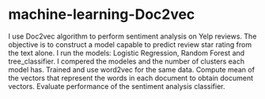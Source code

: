 # machine-learning-Doc2vec

I  use Doc2vec algorithm to perform sentiment analysis on Yelp reviews.
The objective is to construct a model capable to predict review star rating from the text alone. 
I run the models:  Logistic Regression, Random Forest and tree_classifier.
I compered the modeles and the number of clusters each model has.
Trained and use word2vec for the same data. Compute mean of the vectors that represent the
words in each document to obtain document vectors.
Evaluate performance of the sentiment analysis classifier. 

